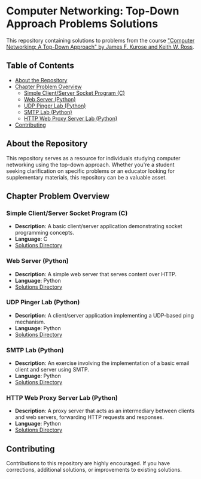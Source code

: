 # Computer Networking: Top-Down Approach Problems Solutions

This repository containing solutions to problems from the course ["Computer Networking: A Top-Down Approach" by James F. Kurose and Keith W. Ross](https://gaia.cs.umass.edu/kurose_ross/index.php). 

## Table of Contents

- [About the Repository](#about-the-repository)
- [Chapter Problem Overview](#chapter-problem-overview)
  - [Simple Client/Server Socket Program (C)](#simple-clientserver-socket-program-c)
  - [Web Server (Python)](#web-server-python)
  - [UDP Pinger Lab (Python)](#udp-pinger-lab-python)
  - [SMTP Lab (Python)](#smtp-lab-python)
  - [HTTP Web Proxy Server Lab (Python)](#http-web-proxy-server-lab-python)
- [Contributing](#contributing)

## About the Repository

This repository serves as a resource for individuals studying computer networking using the top-down approach. Whether you're a student seeking clarification on specific problems or an educator looking for supplementary materials, this repository can be a valuable asset.

## Chapter Problem Overview

### Simple Client/Server Socket Program (C)
- **Description**: A basic client/server application demonstrating socket programming concepts.
- **Language**: C
- [Solutions Directory](/simple-client-server)

### Web Server (Python)
- **Description**: A simple web server that serves content over HTTP.
- **Language**: Python
- [Solutions Directory](/web-server)

### UDP Pinger Lab (Python)
- **Description**: A client/server application implementing a UDP-based ping mechanism.
- **Language**: Python
- [Solutions Directory](/UDP-pinger)

### SMTP Lab (Python)
- **Description**: An exercise involving the implementation of a basic email client and server using SMTP.
- **Language**: Python
- [Solutions Directory](/SMTP)

### HTTP Web Proxy Server Lab (Python)
- **Description**: A proxy server that acts as an intermediary between clients and web servers, forwarding HTTP requests and responses.
- **Language**: Python
- [Solutions Directory](/proxy-server)

## Contributing

Contributions to this repository are highly encouraged. If you have corrections, additional solutions, or improvements to existing solutions.
